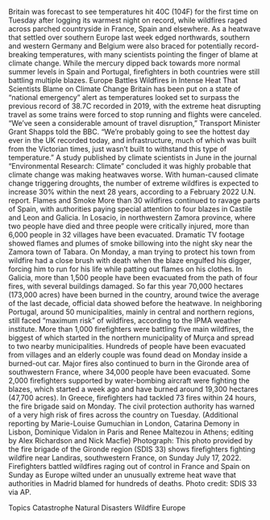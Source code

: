 Britain was forecast to see temperatures hit 40C (104F) for the first time on Tuesday after logging its warmest night on record, while wildfires raged across parched countryside in France, Spain and elsewhere.
As a heatwave that settled over southern Europe last week edged northwards, southern and western Germany and Belgium were also braced for potentially record-breaking temperatures, with many scientists pointing the finger of blame at climate change.
While the mercury dipped back towards more normal summer levels in Spain and Portugal, firefighters in both countries were still battling multiple blazes.
Europe Battles Wildfires in Intense Heat That Scientists Blame on Climate Change
Britain has been put on a state of “national emergency” alert as temperatures looked set to surpass the previous record of 38.7C recorded in 2019, with the extreme heat disrupting travel as some trains were forced to stop running and flights were canceled.
“We’ve seen a considerable amount of travel disruption,” Transport Minister Grant Shapps told the BBC.
“We’re probably going to see the hottest day ever in the UK recorded today, and infrastructure, much of which was built from the Victorian times, just wasn’t built to withstand this type of temperature.”
A study published by climate scientists in June in the journal “Environmental Research: Climate” concluded it was highly probable that climate change was making heatwaves worse.
With human-caused climate change triggering droughts, the number of extreme wildfires is expected to increase 30% within the next 28 years, according to a February 2022 U.N. report.
Flames and Smoke
More than 30 wildfires continued to ravage parts of Spain, with authorities paying special attention to four blazes in Castile and Leon and Galicia.
In Losacio, in northwestern Zamora province, where two people have died and three people were critically injured, more than 6,000 people in 32 villages have been evacuated.
Dramatic TV footage showed flames and plumes of smoke billowing into the night sky near the Zamora town of Tabara.
On Monday, a man trying to protect his town from wildfire had a close brush with death when the blaze engulfed his digger, forcing him to run for his life while patting out flames on his clothes.
In Galicia, more than 1,500 people have been evacuated from the path of four fires, with several buildings damaged.
So far this year 70,000 hectares (173,000 acres) have been burned in the country, around twice the average of the last decade, official data showed before the heatwave.
In neighboring Portugal, around 50 municipalities, mainly in central and northern regions, still faced “maximum risk” of wildfires, according to the IPMA weather institute.
More than 1,000 firefighters were battling five main wildfires, the biggest of which started in the northern municipality of Murça and spread to two nearby municipalities.
Hundreds of people have been evacuated from villages and an elderly couple was found dead on Monday inside a burned-out car.
Major fires also continued to burn in the Gironde area of southwestern France, where 34,000 people have been evacuated.
Some 2,000 firefighters supported by water-bombing aircraft were fighting the blazes, which started a week ago and have burned around 19,300 hectares (47,700 acres).
In Greece, firefighters had tackled 73 fires within 24 hours, the fire brigade said on Monday. The civil protection authority has warned of a very high risk of fires across the country on Tuesday.
(Additional reporting by Marie-Louise Gumuchian in London, Catarina Demony in Lisbon, Dominique Vidalon in Paris and Renee Maltezou in Athens; editing by Alex Richardson and Nick Macfie)
Photograph: This photo provided by the fire brigade of the Gironde region (SDIS 33) shows firefighters fighting wildfire near Landiras, southwestern France, on Sunday July 17, 2022. Firefighters battled wildfires raging out of control in France and Spain on Sunday as Europe wilted under an unusually extreme heat wave that authorities in Madrid blamed for hundreds of deaths. Photo credit: SDIS 33 via AP.

Topics
Catastrophe
Natural Disasters
Wildfire
Europe
